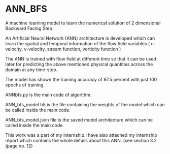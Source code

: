 # ANN_BFS
A machine learning model to learn the numerical solution of 2 dimensional Backward Facing Step.

An Artificial Neural Network (ANN) architecture is developed which can learn the spatial and temporal information of the flow field variables ( u-velocity, v-velocity, stream function, vorticity function ) 

The ANN is trained with flow field at different time so that it can be used later for predicting the above mentioned physical quantities across the domain at any time-step.

The model has shown the training accuracy of 97.5 percent with just 100 epochs of training.

ANNbfs.py is the main code of algorithm.

ANN_bfs_model.h5 is the file containing the weights of the model which can be called inside the main code.

ANN_bfs_model.json file is the saved model architecture which can be called inside the main code.

This work was a part of my internship.I have also attached my internship report which contains the whole details about this ANN. (see section 3.2 (page no. 12)
